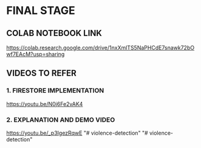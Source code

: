 # FINAL STAGE

## COLAB NOTEBOOK LINK
https://colab.research.google.com/drive/1nxXmlTS5NaPHCdE7snawk72bOwf7EAcM?usp=sharing

## VIDEOS TO REFER
### 1. FIRESTORE IMPLEMENTATION
https://youtu.be/N0j6Fe2vAK4

### 2. EXPLANATION AND DEMO VIDEO
https://youtu.be/_p3IgezRqwE
"# violence-detection" 
"# violence-detection" 

